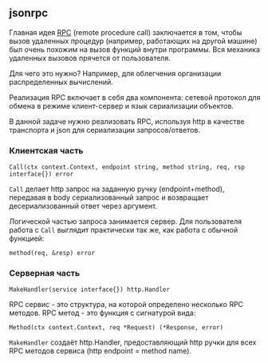 ## jsonrpc

Главная идея [RPC](https://en.wikipedia.org/wiki/Remote_procedure_call) (remote procedure call) заключается в том,
чтобы вызов удаленных процедур (например, работающих на другой машине) был очень похожим на вызов функций внутри программы.
Вся механика удаленных вызовов прячется от пользователя.

Для чего это нужно? Например, для облегчения организации распределенных вычислений.

Реализация RPC включает в себя два компонента:
сетевой протокол для обмена в режиме клиент-сервер и язык сериализации объектов.

В данной задаче нужно реализовать RPC, используя http в качестве транспорта и json для сериализации запросов/ответов.

### Клиентская часть
```
Call(ctx context.Context, endpoint string, method string, req, rsp interface{}) error
```
`Call` делает http запрос на заданную ручку (endpoint+method), передавая в body сериализованный запрос и
возвращает десериализованный ответ через аргумент.

Логической частью запроса занимается сервер.
Для пользователя работа с `Call` выглядит практически так же, как работа с обычной функцией:
```
method(req, &resp) error
```

### Серверная часть
```
MakeHandler(service interface{}) http.Handler
```

RPC сервис - это структура, на которой определено несколько RPC методов.
RPC метод - это функция с сигнатурой вида:
```
Method(ctx context.Context, req *Request) (*Response, error)
```

`MakeHandler` создаёт http.Handler,
предоставляющий http ручки для всех RPC методов сервиса (http endpoint = method name).
